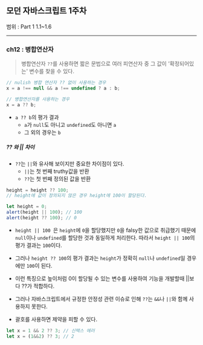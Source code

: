 ## 모던 자바스크립트 1주차

범위 : Part 1 1.1~1.6

---

### ch12 : 병합연산자

> 병합연산자 <code>??</code>를 사용하면 짧은 문법으로 여러 피연산자 중 그 값이 '확정되어있는' 변수를 찾을 수 있다.

```js
// nulish 병합 연산자 ?? 없이 사용하는 경우
x = a !== null && a !== undefined ? a : b;

// 병합연산자를 사용하는 경우
x = a ?? b;
```

- <code>a ?? b</code>의 평가 결과
  - <code>a</code>가 <code>null</code>도 아니고 <code>undefined</code>도 아니면 <code>a</code>
  - 그 외의 경우는 <code>b</code>

##### ?? 와 || 차이

- <code>??</code>는 <code>||</code>와 유사해 보이지만 중요한 차이점이 있다.
  - <code>||</code>는 첫 번째 truthy값을 반환
  - <code>??</code>는 첫 번째 정의된 값을 반환

```js
height = height ?? 100;
// height에 값이 정의되지 않은 경우 height에 100이 할당된다.
```

```js
let height = 0;
alert(height || 100); // 100
alert(height ?? 100); // 0
```

- <code>height || 100 </code>은 <code>height</code>에 <code>0</code>을 할당했지만 <code>0</code>을 falsy한 값으로 취급했기 때문에 <code>null</code>이나 <code>undefined</code>를 할당한 것과 동일하게 처리한다. 따라서 <code>height || 100</code>의 평가 결과는 <code>100</code>이다.
- 그러나 <code>height ?? 100</code>의 평가 결과는 <code>height</code>가 정확히 <code>null</code>나 <code>undefined</code>일 경우에만 <code>100</code>이 된다.
- 이런 특징으로 높이처럼 0이 할당될 수 있는 변수를 사용하여 기능을 개발할때 ||보다 ??가 적합하다.

- 그러나 자바스크립트에서 규정한 안정성 관련 이슈로 인해 <code>??</code>는 <code>&&</code>나 <code>||</code>와 함께 사용하지 못한다.
- 괄호를 사용하면 제약을 피할 수 있다.

```js
let x = 1 && 2 ?? 3; // 신택스 에러
let x = (1&&2) ?? 3; // 2
```
